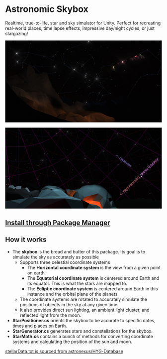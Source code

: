 # Astronomic Skybox
Realtime, true-to-life, star and sky simulator for Unity. Perfect for recreating real-world places, time lapse effects, impressive day/night cycles, or just stargazing!

![Example 1](.github/ex1.jpg)

![Example 2](.github/ex2.jpg)

## [Install through Package Manager](https://docs.unity3d.com/Manual/upm-ui-giturl.html)

## How it works
* The **skybox** is the bread and butter of this package. Its goal is to simulate the sky as accurately as possible
  * Supports three celestial coordinate systems
    *  The **Horizontal coordinate system** is the view from a given point on earth.
    *  The **Equatorial coordinate system** is centered around Earth and its equator. This is what the stars are mapped to.
    *  The **Ecliptic coordinate system** is centered around Earth in this instance and the orbital plane of the planets.
  *  The coordinate systems are rotated to accurately simulate the positions of objects in the sky at any given time.
  *  It also provides direct sun lighting, an ambient light cluster, and reflected light from the moon.
*  **StarPositioner.cs** orients the skybox to be accurate to specific dates, times and places on Earth.
*  **StarGenerator.cs** generates stars and constellations for the skybox.
*  **StarMath.cs** contains a bunch of methods for converting coordinate systems and calculating the position of the sun and moon.

[stellarData.txt is sourced from astronexus/HYG-Database](https://github.com/astronexus/HYG-Database/blob/master/hygdata_v3.csv)
